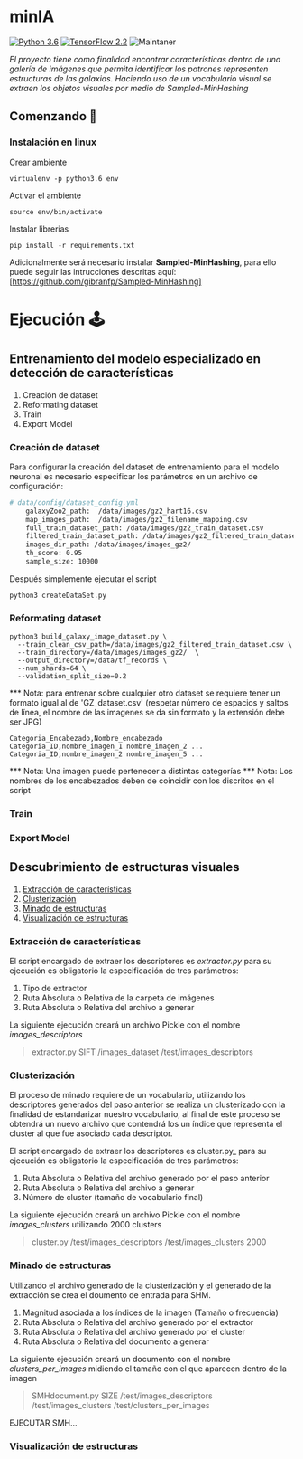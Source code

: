 # minIA
[![Python 3.6](https://img.shields.io/badge/python-3.6-blue.svg)](https://www.python.org/downloads/release/python-360/)
[![TensorFlow 2.2](https://img.shields.io/badge/tensorflow-2.2-brightgreen)](https://github.com/tensorflow/tensorflow/releases/tag/v2.2.0)
![Maintaner](https://img.shields.io/badge/OpenCV_contrib_python-3.4.2.16-blue)

_El proyecto tiene como finalidad encontrar características dentro de una galería de imágenes que permita identificar los patrones representen estructuras de las galaxias. Haciendo uso de un vocabulario visual se extraen los objetos visuales por medio de Sampled-MinHashing_

## Comenzando 🚀

### Instalación en linux

Crear ambiente

```
virtualenv -p python3.6 env
```

Activar el ambiente

```
source env/bin/activate
```

Instalar librerias 

```
pip install -r requirements.txt
```

Adicionalmente será necesario instalar **Sampled-MinHashing**, para ello puede seguir las intrucciones descritas aquí: [https://github.com/gibranfp/Sampled-MinHashing]

# Ejecución :joystick:

## Entrenamiento del modelo especializado en detección de características
1. Creación de dataset
2. Reformating dataset
3. Train
4. Export Model

### Creación de dataset
Para configurar la creación del dataset de entrenamiento para el modelo neuronal es necesario especificar los parámetros en un archivo de configuración:
```bash
# data/config/dataset_config.yml
    galaxyZoo2_path:  /data/images/gz2_hart16.csv
    map_images_path:  /data/images/gz2_filename_mapping.csv
    full_train_dataset_path: /data/images/gz2_train_dataset.csv
    filtered_train_dataset_path: /data/images/gz2_filtered_train_dataset.csv
    images_dir_path: /data/images/images_gz2/
    th_score: 0.95
    sample_size: 10000
```
Después simplemente ejecutar el script
```
python3 createDataSet.py
```
### Reformating dataset
```
python3 build_galaxy_image_dataset.py \
  --train_clean_csv_path=/data/images/gz2_filtered_train_dataset.csv \
  --train_directory=/data/images/images_gz2/  \
  --output_directory=/data/tf_records \
  --num_shards=64 \
  --validation_split_size=0.2
```
*** Nota: para entrenar sobre cualquier otro dataset se requiere tener un
formato igual al de 'GZ_dataset.csv' (respetar número de espacios y saltos de
línea, el nombre de las imagenes se da sin formato y la extensión debe ser JPG)

```
Categoria_Encabezado,Nombre_encabezado
Categoria_ID,nombre_imagen_1 nombre_imagen_2 ...
Categoria_ID,nombre_imagen_2 nombre_imagen_5 ...
```
*** Nota: Una imagen puede pertenecer a distintas categorías
*** Nota: Los nombres de los encabezados deben de coincidir con los discritos en el script

### Train

### Export Model

## Descubrimiento de estructuras visuales
1. [Extracción de características](#Extracción-de-características)
2. [Clusterización](#Clusterización)
3. [Minado de estructuras](#Minado-de-estructuras)
4. [Visualización de estructuras](#Visualización-de-estructuras)

### Extracción de características 

El script encargado de extraer los descriptores es _extractor.py_ para su ejecución es obligatorio la especificación de tres parámetros:
1. Tipo de extractor
2. Ruta Absoluta o Relativa de la carpeta de imágenes
3. Ruta Absoluta o Relativa del archivo a generar

La siguiente ejecución creará un archivo Pickle con el nombre _images_descriptors_
> extractor.py SIFT /images_dataset /test/images_descriptors


### Clusterización
El proceso de minado requiere de un vocabulario, utilizando los descriptores generados del paso anterior se realiza un clusterizado con la finalidad de estandarizar nuestro vocabulario, al final de este proceso se obtendrá un nuevo archivo que contendrá los un índice que representa el cluster al que fue asociado cada descriptor. 

El script encargado de extraer los descriptores es cluster.py_ para su ejecución es obligatorio la especificación de tres parámetros:
1. Ruta Absoluta o Relativa del archivo generado por el paso anterior
2. Ruta Absoluta o Relativa del archivo a generar
3. Número de cluster (tamaño de vocabulario final)

La siguiente ejecución creará un archivo Pickle con el nombre _images_clusters_ utilizando 2000 clusters
> cluster.py /test/images_descriptors /test/images_clusters 2000

### Minado de estructuras 
Utilizando el archivo generado de la clusterización y el generado de la extracción se crea el doumento de entrada para SHM.

1. Magnitud asociada a los índices de la imagen (Tamaño o frecuencia)
2. Ruta Absoluta o Relativa del archivo generado por el extractor
3. Ruta Absoluta o Relativa del archivo generado por el cluster
4. Ruta Absoluta o Relativa del documento a generar

La siguiente ejecución creará un documento con el nombre _clusters_per_images_ midiendo el tamaño con el que aparecen dentro de la imagen
> SMHdocument.py SIZE /test/images_descriptors /test/images_clusters  /test/clusters_per_images

EJECUTAR SMH...

### Visualización de estructuras 

